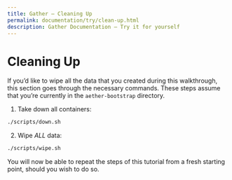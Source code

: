 ```yaml
---
title: Gather – Cleaning Up
permalink: documentation/try/clean-up.html
description: Gather Documentation – Try it for yourself
---
```


# Cleaning Up

If you’d like to wipe all the data that you created during this walkthrough, this section goes through the necessary commands. These steps assume that you’re currently in the `aether-bootstrap` directory.

1. Take down all containers:

```bash
./scripts/down.sh
```

2. Wipe *ALL* data:

```bash
./scripts/wipe.sh
```

You will now be able to repeat the steps of this tutorial from a fresh starting point, should you wish to do so.
